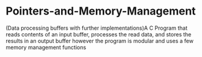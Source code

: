 # Pointers-and-Memory-Management
(Data processing buffers with further implementations)A C Program that reads contents of an input buffer, processes the read data, and stores the results in an output buffer however the program is modular and uses a few memory management functions

